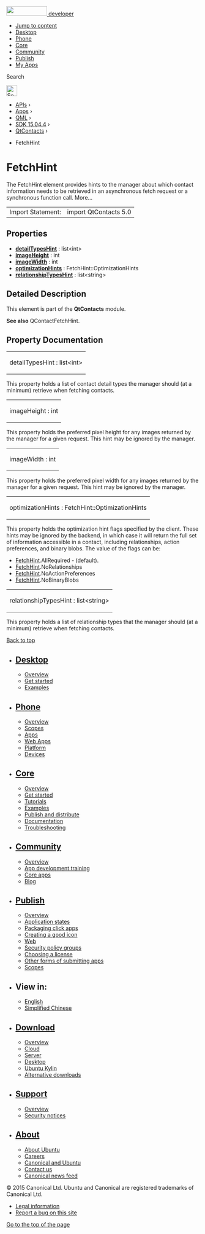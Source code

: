 <a href="https://developer.ubuntu.com/" class="logo-ubuntu"><img src="https://developer.ubuntu.com/assets/sites/ubuntu/latest/u/img/logos/logo-ubuntu-orange.svg" width="106" height="25" /> <span>developer</span></a>

-   [Jump to content](index.html#main-content)
-   [Desktop](https://developer.ubuntu.com/en/desktop/)
-   [Phone](https://developer.ubuntu.com/en/phone/)
-   [Core](https://developer.ubuntu.com/core)
-   [Community](https://developer.ubuntu.com/en/community/)
-   [Publish](https://developer.ubuntu.com/en/publish/)
-   [My Apps](https://myapps.developer.ubuntu.com/)

Search

<img src="https://developer.ubuntu.com/assets/sites/ubuntu/latest/u/img/search-white.svg" alt="Search" height="28" />

-   [APIs](../../../../index.html) ›
-   [Apps](../../../index.html) ›
-   [QML](../../index.html) ›
-   [SDK 15.04.4](../index.html) ›
-   [QtContacts](../QtContacts/index.html) ›

<!-- -->

-   FetchHint

FetchHint
=========

<span class="subtitle"></span>
The FetchHint element provides hints to the manager about which contact information needs to be retrieved in an asynchronous fetch request or a synchronous function call. More...

|                   |                       |
|-------------------|-----------------------|
| Import Statement: | import QtContacts 5.0 |

<span id="properties"></span>
Properties
----------

-   ****[detailTypesHint](index.html#detailTypesHint-prop)**** : list&lt;int&gt;
-   ****[imageHeight](index.html#imageHeight-prop)**** : int
-   ****[imageWidth](index.html#imageWidth-prop)**** : int
-   ****[optimizationHints](index.html#optimizationHints-prop)**** : FetchHint::OptimizationHints
-   ****[relationshipTypesHint](index.html#relationshipTypesHint-prop)**** : list&lt;string&gt;

<span id="details"></span>
Detailed Description
--------------------

This element is part of the **QtContacts** module.

**See also** QContactFetchHint.

Property Documentation
----------------------

<table>
<colgroup>
<col width="100%" />
</colgroup>
<tbody>
<tr class="odd">
<td><p><span id="detailTypesHint-prop"></span><span class="name">detailTypesHint</span> : <span class="type">list</span>&lt;<span class="type">int</span>&gt;</p></td>
</tr>
</tbody>
</table>

This property holds a list of contact detail types the manager should (at a minimum) retrieve when fetching contacts.

<table>
<colgroup>
<col width="100%" />
</colgroup>
<tbody>
<tr class="odd">
<td><p><span id="imageHeight-prop"></span><span class="name">imageHeight</span> : <span class="type">int</span></p></td>
</tr>
</tbody>
</table>

This property holds the preferred pixel height for any images returned by the manager for a given request. This hint may be ignored by the manager.

<table>
<colgroup>
<col width="100%" />
</colgroup>
<tbody>
<tr class="odd">
<td><p><span id="imageWidth-prop"></span><span class="name">imageWidth</span> : <span class="type">int</span></p></td>
</tr>
</tbody>
</table>

This property holds the preferred pixel width for any images returned by the manager for a given request. This hint may be ignored by the manager.

<table>
<colgroup>
<col width="100%" />
</colgroup>
<tbody>
<tr class="odd">
<td><p><span id="optimizationHints-prop"></span><span class="name">optimizationHints</span> : <span class="type">FetchHint::OptimizationHints</span></p></td>
</tr>
</tbody>
</table>

This property holds the optimization hint flags specified by the client. These hints may be ignored by the backend, in which case it will return the full set of information accessible in a contact, including relationships, action preferences, and binary blobs. The value of the flags can be:

-   [FetchHint](index.html).AllRequired - (default).
-   [FetchHint](index.html).NoRelationships
-   [FetchHint](index.html).NoActionPreferences
-   [FetchHint](index.html).NoBinaryBlobs

<table>
<colgroup>
<col width="100%" />
</colgroup>
<tbody>
<tr class="odd">
<td><p><span id="relationshipTypesHint-prop"></span><span class="name">relationshipTypesHint</span> : <span class="type">list</span>&lt;<span class="type">string</span>&gt;</p></td>
</tr>
</tbody>
</table>

This property holds a list of relationship types that the manager should (at a minimum) retrieve when fetching contacts.

[Back to top](index.html#)

-   [Desktop](https://developer.ubuntu.com/en/desktop/)
    ---------------------------------------------------

    -   [Overview](https://developer.ubuntu.com/en/desktop/)
    -   [Get started](http://snapcraft.io/?utm_source=developer.ubuntu.com&utm_medium=devportal&utm_term=snaps%20snapcraft%20desktop&utm_content=menu&utm_campaign=duc_snappers)
    -   [Examples](https://github.com/ubuntu/snappy-playpen)

-   [Phone](https://developer.ubuntu.com/en/phone/)
    -----------------------------------------------

    -   [Overview](https://developer.ubuntu.com/en/phone/)
    -   [Scopes](https://developer.ubuntu.com/en/phone/scopes/)
    -   [Apps](https://developer.ubuntu.com/en/phone/apps/)
    -   [Web Apps](https://developer.ubuntu.com/en/phone/web/)
    -   [Platform](https://developer.ubuntu.com/en/phone/platform/)
    -   [Devices](https://developer.ubuntu.com/en/phone/devices/)

-   [Core](https://developer.ubuntu.com/core)
    -----------------------------------------

    -   [Overview](https://developer.ubuntu.com/core)
    -   [Get started](https://developer.ubuntu.com/core/get-started)
    -   [Tutorials](https://developer.ubuntu.com/core/tutorials)
    -   [Examples](https://developer.ubuntu.com/core/examples)
    -   [Publish and distribute](https://developer.ubuntu.com/core/publish-and-distribute)
    -   [Documentation](https://developer.ubuntu.com/core/documentation)
    -   [Troubleshooting](https://developer.ubuntu.com/core/troubleshooting)

-   [Community](https://developer.ubuntu.com/en/community/)
    -------------------------------------------------------

    -   [Overview](https://developer.ubuntu.com/en/community/)
    -   [App development training](https://developer.ubuntu.com/en/community/training/)
    -   [Core apps](https://developer.ubuntu.com/en/community/core-apps/)
    -   [Blog](https://developer.ubuntu.com/en/community/blog/)

-   [Publish](https://developer.ubuntu.com/en/publish/)
    ---------------------------------------------------

    -   [Overview](https://developer.ubuntu.com/en/publish/)
    -   [Application states](https://developer.ubuntu.com/en/publish/application-states/)
    -   [Packaging click apps](https://developer.ubuntu.com/en/publish/packaging-click-apps/)
    -   [Creating a good icon](https://developer.ubuntu.com/en/publish/creating-a-good-icon/)
    -   [Web](https://developer.ubuntu.com/en/publish/web/)
    -   [Security policy groups](https://developer.ubuntu.com/en/publish/security-policy-groups/)
    -   [Choosing a license](https://developer.ubuntu.com/en/publish/choosing-a-license/)
    -   [Other forms of submitting apps](https://developer.ubuntu.com/en/publish/other-forms-of-submitting-apps/)
    -   [Scopes](https://developer.ubuntu.com/en/publish/scopes/)

-   View in:
    --------

    -   [English](index.html "Change to language: English")
    -   [Simplified Chinese](index.html "Change to language: Simplified Chinese")

-   [Download](http://ubuntu.com/download/)
    ---------------------------------------

    -   [Overview](http://ubuntu.com/download)
    -   [Cloud](http://ubuntu.com/download/cloud)
    -   [Server](http://ubuntu.com/download/server)
    -   [Desktop](http://ubuntu.com/download/desktop)
    -   [Ubuntu Kylin](http://ubuntu.com/download/ubuntu-kylin)
    -   [Alternative downloads](http://ubuntu.com/download/alternative-downloads)

-   [Support](http://ubuntu.com/support/)
    -------------------------------------

    -   [Overview](http://ubuntu.com/support)
    -   [Security notices](http://www.ubuntu.com/usn/)

-   [About](http://ubuntu.com/about/)
    ---------------------------------

    -   [About Ubuntu](http://ubuntu.com/about/about-ubuntu)
    -   [Careers](http://www.canonical.com/careers)
    -   [Canonical and Ubuntu](http://ubuntu.com/about/canonical-and-ubuntu)
    -   [Contact us](http://ubuntu.com/about/contact-us)
    -   [Canonical news feed](http://insights.ubuntu.com/feed/)

© 2015 Canonical Ltd. Ubuntu and Canonical are registered trademarks of Canonical Ltd.

-   [Legal information](http://www.ubuntu.com/legal)
-   [Report a bug on this site](https://bugs.launchpad.net/developer-ubuntu-com/)

<span class="accessibility-aid">[Go to the top of the page](index.html#)</span>
